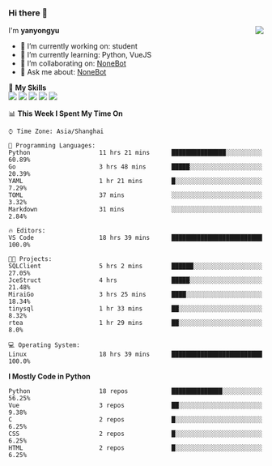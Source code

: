 ### Hi there 👋

<a href="#">
  <img align="right" src="https://github-readme-stats.vercel.app/api?username=yanyongyu&count_private=true&show_icons=true&bg_color=15,f2f7fd,E0EAFC" />
</a>

I'm **yanyongyu**

- 🔭 I’m currently working on: student
- 🌱 I’m currently learning: Python, VueJS
- 👯 I’m collaborating on: [NoneBot](https://github.com/nonebot)
- 💬 Ask me about: [NoneBot](https://github.com/nonebot)

🌟 **My Skills**  
![](https://img.shields.io/badge/-Python-3e74a2?style=flat-square&logo=Python&logoColor=fff)
![](https://img.shields.io/badge/-Vue-4fc08d?style=flat-square&logo=Vue.js&logoColor=fff)
![](https://img.shields.io/badge/-Node.js-339933?style=flat-square&logo=Node.js&logoColor=fff)
![](https://img.shields.io/badge/-Docker-2496ED?style=flat-square&logo=Docker&logoColor=fff)
![](https://img.shields.io/badge/-Linux-000000?style=flat-square&logo=Linux&logoColor=fff)

<!--START_SECTION:waka-->
📊 **This Week I Spent My Time On** 

```text
⌚︎ Time Zone: Asia/Shanghai

💬 Programming Languages: 
Python                   11 hrs 21 mins      ███████████████░░░░░░░░░░   60.89% 
Go                       3 hrs 48 mins       █████░░░░░░░░░░░░░░░░░░░░   20.39% 
YAML                     1 hr 21 mins        █░░░░░░░░░░░░░░░░░░░░░░░░   7.29% 
TOML                     37 mins             ░░░░░░░░░░░░░░░░░░░░░░░░░   3.32% 
Markdown                 31 mins             ░░░░░░░░░░░░░░░░░░░░░░░░░   2.84%

🔥 Editors: 
VS Code                  18 hrs 39 mins      █████████████████████████   100.0%

🐱‍💻 Projects: 
SQLClient                5 hrs 2 mins        ██████░░░░░░░░░░░░░░░░░░░   27.05% 
JceStruct                4 hrs               █████░░░░░░░░░░░░░░░░░░░░   21.48% 
MiraiGo                  3 hrs 25 mins       ████░░░░░░░░░░░░░░░░░░░░░   18.34% 
tinysql                  1 hr 33 mins        ██░░░░░░░░░░░░░░░░░░░░░░░   8.32% 
rtea                     1 hr 29 mins        ██░░░░░░░░░░░░░░░░░░░░░░░   8.0%

💻 Operating System: 
Linux                    18 hrs 39 mins      █████████████████████████   100.0%

```

**I Mostly Code in Python** 

```text
Python                   18 repos            ██████████████░░░░░░░░░░░   56.25% 
Vue                      3 repos             ██░░░░░░░░░░░░░░░░░░░░░░░   9.38% 
C                        2 repos             █░░░░░░░░░░░░░░░░░░░░░░░░   6.25% 
CSS                      2 repos             █░░░░░░░░░░░░░░░░░░░░░░░░   6.25% 
HTML                     2 repos             █░░░░░░░░░░░░░░░░░░░░░░░░   6.25%

```



<!--END_SECTION:waka-->
